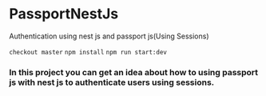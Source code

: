 # PassportNestJs
Authentication using nest js and passport js(Using Sessions)

`checkout master`
`npm install`
`npm run start:dev`

### In this project you can get an idea about how to using passport js with nest js to authenticate users using sessions. 
